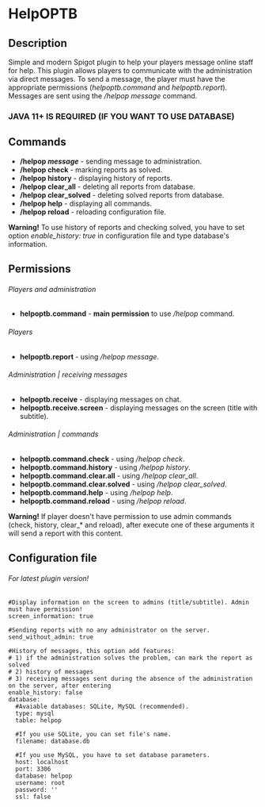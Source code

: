 # HelpOPTB


## Description
Simple and modern Spigot plugin to help your players message online staff for help.
This plugin allows players to communicate with the administration via direct messages.
To send a message, the player must have the appropriate permissions (*helpoptb.command* and *helpoptb.report*).
Messages are sent using the */helpop message* command.

### JAVA 11+ IS REQUIRED (IF YOU WANT TO USE DATABASE)

## Commands
- **/helpop *message*** - sending message to administration.
- **/helpop check** - marking reports as solved.
- **/helpop history** - displaying history of reports.
- **/helpop clear_all** - deleting all reports from database.
- **/helpop clear_solved** - deleting solved reports from database.
- **/helpop help** - displaying all commands.
- **/helpop reload** - reloading configuration file.

**Warning!** To use history of reports and checking solved, you have to set option *enable_history: true* in configuration file and type database's information.

## Permissions
###### Players and administration
- **helpoptb.command** - **main permission** to use */helpop* command.
###### Players
- **helpoptb.report** - using */helpop message*.
###### Administration | receiving messages
- **helpoptb.receive** - displaying messages on chat.
- **helpoptb.receive.screen** - displaying messages on the screen (title with subtitle).
###### Administration | commands
- **helpoptb.command.check** - using */helpop check*.
- **helpoptb.command.history** - using */helpop history*.
- **helpoptb.command.clear.all** - using */helpop clear_all*.
- **helpoptb.command.clear.solved** - using */helpop clear_solved*.
- **helpoptb.command.help** - using */helpop help*.
- **helpoptb.command.reload** - using */helpop reload*.

**Warning!** If player doesn't have permission to use admin commands (check, history, clear_* and reload), after execute one of these arguments it will send a report with this content.

## Configuration file
###### For latest plugin version!
````
#Display information on the screen to admins (title/subtitle). Admin must have permission!
screen_information: true

#Sending reports with no any administrator on the server.
send_without_admin: true

#History of messages, this option add features:
# 1) if the administration solves the problem, can mark the report as solved
# 2) history of messages
# 3) receiving messages sent during the absence of the administration on the server, after entering
enable_history: false
database:
  #Avaiable databases: SQLite, MySQL (recommended).
  type: mysql
  table: helpop

  #If you use SQLite, you can set file's name.
  filename: database.db

  #If you use MySQL, you have to set database parameters.
  host: localhost
  port: 3306
  database: helpop
  username: root
  password: ''
  ssl: false
````